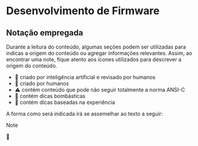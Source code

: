 # Desenvolvimento de Firmware

## Notação empregada

Durante a leitura do conteúdo, algumas seções podem ser utilizadas para indicas a origem do conteúdo ou agregar informações relevantes. Assim, ao encontrar uma note, fique atento aos ícones utilizados para descrever a origem do conteúdo. 

* :robot: criado por inteligência artificial e revisado por humanos
* :brain: criado por humanos
* :warning: contém conteúdo que pode não seguir totalmente a norma ANSI-C
* :exploding_head: contém dicas bombásticas
* :older_man: contém dicas baseadas na experiência

A forma como será indicada irá se assemelhar ao texto a seguir:

> [!NOTE]
> :brain: 
